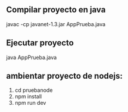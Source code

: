 ## Compilar proyecto en java

javac -cp javanet-1.3.jar AppPrueba.java

## Ejecutar proyecto

java AppPrueba.java

## ambientar proyecto de nodejs:

1. cd pruebanode
2. npm install
3. npm run dev